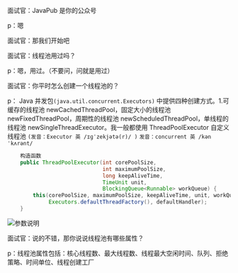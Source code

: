 面试官：JavaPub 是你的公众号

p：嗯

面试官：那我们开始吧

面试官：线程池用过吗？

p：嗯，用过。（不要问，问就是用过）

面试官：你平时怎么创建一个线程池的？

p： Java 并发包`(java.util.concurrent.Executors)` 中提供四种创建方式。1.可缓存的线程池 newCachedThreadPool，固定大小的线程池 newFixedThreadPool，周期性的线程池  newScheduledThreadPool，单线程的线程池 newSingleThreadExecutor。我一般都使用 ThreadPoolExecutor 自定义线程池  `(发音：Executor 英 /ɪɡˈzekjətə(r)/ )` `发音：concurrent 英 /kənˈkʌrənt/`

```java
    构造函数
    public ThreadPoolExecutor(int corePoolSize,
                              int maximumPoolSize,
                              long keepAliveTime,
                              TimeUnit unit,
                              BlockingQueue<Runnable> workQueue) {
        this(corePoolSize, maximumPoolSize, keepAliveTime, unit, workQueue,
             Executors.defaultThreadFactory(), defaultHandler);
    }
```

![参数说明](https://img-blog.csdnimg.cn/9b23b93b393e4d6bb8a594a9f810cb7f.png)

面试官：说的不错，那你说说线程池有哪些属性？

p：线程池属性包括：核心线程数、最大线程数、线程最大空闲时间、队列、拒绝策略、时间单位、线程创建工厂

